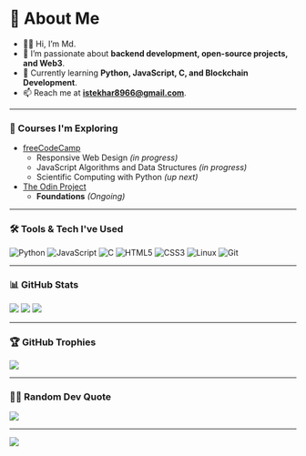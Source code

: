 # 📖 About Me

+ 👨🏻 Hi, I’m Md.
+ 👀 I’m passionate about **backend development, open-source projects, and Web3**.
+ 🌱 Currently learning **Python, JavaScript, C, and Blockchain Development**.
+ 📫 Reach me at **istekhar8966@gmail.com**.

---

### 🏫 Courses I'm Exploring
- [freeCodeCamp](https://www.freecodecamp.org/)
  + Responsive Web Design *(in progress)*
  + JavaScript Algorithms and Data Structures *(in progress)*
  + Scientific Computing with Python *(up next)*
- [The Odin Project](https://www.theodinproject.com/)
  + **Foundations** *(Ongoing)*

---

### 🛠️ Tools & Tech I've Used
![Python](https://img.shields.io/badge/python-3670A0?style=for-the-badge&logo=python&logoColor=ffdd54) 
![JavaScript](https://img.shields.io/badge/javascript-%23323330.svg?style=for-the-badge&logo=javascript&logoColor=%23F7DF1E) 
![C](https://img.shields.io/badge/C-00599C?style=for-the-badge&logo=c&logoColor=white) 
![HTML5](https://img.shields.io/badge/html5-%23E34F26.svg?style=for-the-badge&logo=html5&logoColor=white) 
![CSS3](https://img.shields.io/badge/css3-%231572B6.svg?style=for-the-badge&logo=css3&logoColor=white) 
![Linux](https://img.shields.io/badge/Linux-FCC624?style=for-the-badge&logo=linux&logoColor=black) 
![Git](https://img.shields.io/badge/Git-F05032?style=for-the-badge&logo=git&logoColor=white)

---

### 📊 GitHub Stats
![](https://github-readme-stats.vercel.app/api?username=yourusername&theme=tokyonight&hide_border=false)
![](https://github-readme-streak-stats.herokuapp.com/?user=yourusername&theme=tokyonight&hide_border=false)
![](https://github-readme-stats.vercel.app/api/top-langs/?username=yourusername&layout=compact&theme=tokyonight)

---

### 🏆 GitHub Trophies
![](https://github-profile-trophy.vercel.app/?username=yourusername&theme=darkhub&no-frame=false&no-bg=true&margin-w=4)

---

### ✍🏻 Random Dev Quote
![](https://quotes-github-readme.vercel.app/api?type=horizontal&theme=radical)

---

[![](https://visitcount.itsvg.in/api?id=yourusername&icon=0&color=0)](https://visitcount.itsvg.in)
